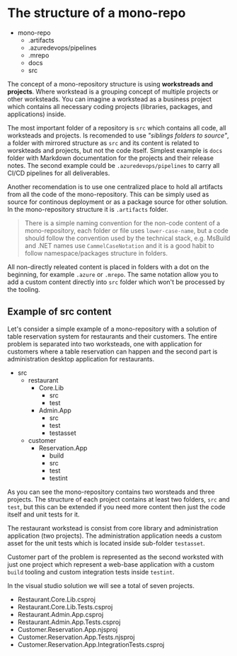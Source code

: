 # The structure of a mono-repo

- mono-repo
  - .artifacts
  - .azuredevops/pipelines
  - .mrepo
  - docs
  - src

The concept of a mono-repository structure is using **workstreads and projects**. Where workstead is a grouping concept of multiple projects or other worksteads. You can imagine a workstead as a business project which contains all necessary coding projects (libraries, packages, and applications) inside.

The most important folder of a repository is `src` which contains all code, all worksteads and projects. Is recomended to use *"siblings folders to source"*, a folder with mirrored structure as `src` and its content is related to worskteads and projects, but not the code itself. Simplest example is `docs` folder with Markdown documentation for the projects and their release notes. The second example could be `.azuredevops/pipelines` to carry all CI/CD pipelines for all deliverables.

Another recomendation is to use one centralized place to hold all artifacts from all the code of the mono-repository. This can be simply used as source for continous deployment or as a package source for other solution. In the mono-repository structure it is `.artifacts` folder.

> There is a simple naming convention for the non-code content of a mono-repository, each folder or file uses `lower-case-name`, but a code should follow the convention used by the technical stack, e.g. MsBuild and .NET names use `CammelCaseNotation` and it is a good habit to follow namespace/packages structure in folders.

All non-directly releated content is placed in folders with a dot on the beginning, for example `.azure` or `.mrepo`. The same notation allow you to add a custom content directly into `src` folder which won't be processed by the tooling.

## Example of src content

Let's consider a simple example of a mono-repository with a solution of table reservation system for restaurants and their customers. The entire problem is separated into two worksteads, one with application for customers where a table reservation can happen and the second part is administration desktop application for restaurants.

- src
  - restaurant
    - Core.Lib
      - src
      - test
    - Admin.App
      - src
      - test
      - testasset
  - customer
    - Reservation.App
      - build
      - src
      - test
      - testint

As you can see the mono-repository contains two worsteads and three projects. The structure of each project contains at least two folders, `src` and `test`, but this can be extended if you need more content then just the code itself and unit tests for it.

The restaurant workstead is consist from core library and administration application (two projects). The administration application needs a custom asset for the unit tests which is located inside sub-folder `testasset`.

Customer part of the problem is represented as the second worksted with just one project which represent a web-base application with a custom `build` tooling and custom integration tests inside `testint`.

In the visual studio solution we will see a total of seven projects.

- Restaurant.Core.Lib.csproj
- Restaurant.Core.Lib.Tests.csproj
- Restaurant.Admin.App.csproj
- Restaurant.Admin.App.Tests.csproj
- Customer.Reservation.App.njsproj
- Customer.Reservation.App.Tests.njsproj
- Customer.Reservation.App.IntegrationTests.csproj
